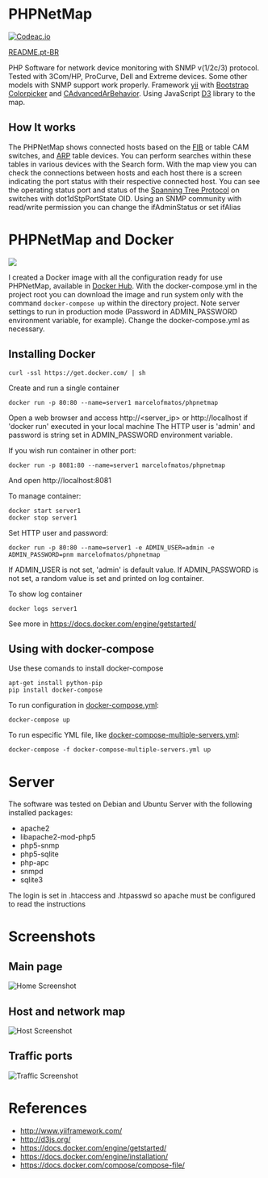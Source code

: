 # PHPNetMap

[![Codeac.io](https://static.codeac.io/badges/2-3565924.svg)](https://app.codeac.io/github/marcelofmatos/phpnetmap)

[README.pt-BR](https://github.com/marcelofmatos/phpnetmap/blob/master/README.pt-BR.md)

PHP Software for network device monitoring with
SNMP v(1/2c/3) protocol. Tested with 3Com/HP, ProCurve, Dell and Extreme devices.
Some other models with SNMP support work properly.
Framework [yii](http://www.yiiframework.com/) with
[Bootstrap](http://www.yiiframework.com/extension/bootstrap)
[Colorpicker](http://www.yiiframework.com/extension/colorpicker) and
[CAdvancedArBehavior](http://www.yiiframework.com/extension/cadvancedarbehavior).
Using JavaScript [D3](http://d3js.org/) library  to the map.


## How It works

The PHPNetMap shows connected hosts based on the [FIB](https://en.wikipedia.org/wiki/Forwarding_information_base)
or table CAM switches, and [ARP](https://en.wikipedia.org/wiki/Address_Resolution_Protocol) table 
devices. You can perform searches within these tables in various
devices with the Search form. With the map view you can check the connections 
between hosts and each host there is a screen indicating the  port status with 
their respective connected host. You can see the operating status port and 
status of the [Spanning Tree Protocol](https://en.wikipedia.org/wiki/Spanning_Tree_Protocol) 
on switches with dot1dStpPortState OID. Using an SNMP community with read/write 
permission you can change the ifAdminStatus or set ifAlias


# PHPNetMap and Docker

[![](https://images.microbadger.com/badges/image/marcelofmatos/phpnetmap.svg)](https://microbadger.com/images/marcelofmatos/phpnetmap "Get your own image badge on microbadger.com")

I created a Docker image with all the configuration ready for use PHPNetMap,
available in [Docker Hub](https://hub.docker.com/r/marcelofmatos/phpnetmap/).
With the docker-compose.yml in the project root you can download the image and run
system only with the command `docker-compose up` within the directory
project. Note server settings to run in production mode (Password in ADMIN_PASSWORD 
environment variable, for example). Change the docker-compose.yml as necessary.

## Installing Docker
```
curl -ssl https://get.docker.com/ | sh
```

Create and run a single container
```
docker run -p 80:80 --name=server1 marcelofmatos/phpnetmap
```

Open a web browser and access http://<server_ip> or http://localhost if 'docker run' executed in your local machine
The HTTP user is 'admin' and password is string set in ADMIN_PASSWORD environment variable.

If you wish run container in other port:
```
docker run -p 8081:80 --name=server1 marcelofmatos/phpnetmap
```
And open http://localhost:8081

To manage container:
```
docker start server1
docker stop server1
```

Set HTTP user and password:
```
docker run -p 80:80 --name=server1 -e ADMIN_USER=admin -e ADMIN_PASSWORD=pnm marcelofmatos/phpnetmap
```
If ADMIN_USER is not set, 'admin' is default value.
If ADMIN_PASSWORD is not set, a random value is set and printed on log container.

To show log container
```
docker logs server1
```

See more in https://docs.docker.com/engine/getstarted/


## Using with docker-compose

Use these comands to install docker-compose
```
apt-get install python-pip
pip install docker-compose
```

To run configuration in [docker-compose.yml](https://github.com/marcelofmatos/phpnetmap/blob/master/docker-compose.yml):
```
docker-compose up
```

To run especific YML file, like [docker-compose-multiple-servers.yml](https://github.com/marcelofmatos/phpnetmap/blob/master/docker-compose-multiple-servers.yml):
```
docker-compose -f docker-compose-multiple-servers.yml up
```


# Server

The software was tested on Debian and Ubuntu Server with the following 
installed packages:

* apache2
* libapache2-mod-php5
* php5-snmp
* php5-sqlite
* php-apc
* snmpd
* sqlite3

The login is set in .htaccess and .htpasswd so apache must be configured to 
read the instructions


# Screenshots

## Main page
![Home Screenshot](https://raw.githubusercontent.com/marcelofmatos/phpnetmap/master/images/screenshot_home.png)

## Host and network map
![Host Screenshot](https://raw.githubusercontent.com/marcelofmatos/phpnetmap/master/images/screenshot_host.png)

## Traffic ports
![Traffic Screenshot](https://raw.githubusercontent.com/marcelofmatos/phpnetmap/master/images/screenshot_traffic.png)


# References
* http://www.yiiframework.com/
* http://d3js.org/
* https://docs.docker.com/engine/getstarted/
* https://docs.docker.com/engine/installation/
* https://docs.docker.com/compose/compose-file/
